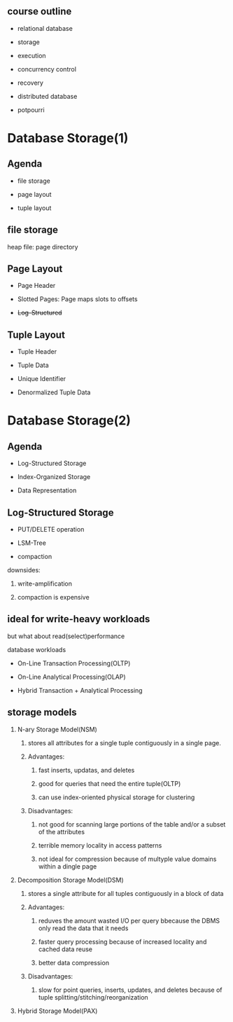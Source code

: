 ## course outline

- relational database

- storage

- execution

- concurrency control

- recovery

- distributed database

- potpourri

# Database Storage(1)

## Agenda

- file storage

- page layout

- tuple layout

## file storage

heap file: page directory

## Page Layout

- Page Header

- Slotted Pages: Page maps slots to offsets

- ~~Log-Structured~~

## Tuple Layout

- Tuple Header

- Tuple Data

- Unique Identifier

- Denormalized Tuple Data

# Database Storage(2)

## Agenda

- Log-Structured Storage

- Index-Organized Storage

- Data Representation

## Log-Structured Storage

- PUT/DELETE operation

- LSM-Tree

- compaction

downsides:

1. write-amplification

2. compaction is expensive

## ideal for write-heavy workloads

but what about read(select)performance

database workloads

- On-Line Transaction Processing(OLTP)

- On-Line Analytical Processing(OLAP)

- Hybrid Transaction  + Analytical Processing

## storage models

1. N-ary Storage Model(NSM)
   
   1. stores all attributes for a single tuple contiguously in a single page.
   
   2. Advantages:
      
      1. fast inserts, updatas, and deletes
      
      2. good for queries that need the entire tuple(OLTP)
      
      3. can use index-oriented physical storage for clustering
   
   3. Disadvantages:
      
      1. not good for scanning large portions of the table and/or a subset of the attributes
      
      2. terrible memory locality in access patterns
      
      3. not ideal for compression because of multyple value domains within a dingle page

2. Decomposition Storage Model(DSM)
   
   1. stores a single attribute for all tuples contiguously in a block of data
   
   2. Advantages:
      
      1. reduves the amount wasted I/O per query bbecause the DBMS only read the data that it needs
      
      2. faster query processing because of increased locality and cached data reuse
      
      3. better data compression
   
   3. Disadvantages:
      
      1. slow for point queries, inserts, updates, and deletes because of tuple splitting/stitching/reorganization

3. Hybrid Storage Model(PAX)
